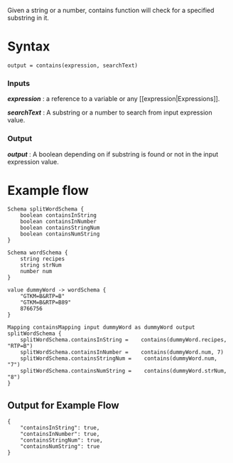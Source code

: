 Given a string or a number, contains function will check for a specified substring in it.

# Syntax    
    output = contains(expression, searchText)

### Inputs 
   **_expression_** : a reference to a variable or any [[expression|Expressions]].

   **_searchText_** : A substring or a number to search from input expression value.

### Output
   **_output_** : A boolean depending on if substring is found or not in the input expression value.

# Example flow 
    Schema splitWordSchema {
        boolean containsInString
        boolean containsInNumber
        boolean containsStringNum
        boolean containsNumString
    }

    Schema wordSchema {
        string recipes
        string strNum
        number num
    }

    value dummyWord -> wordSchema {
        "GTKM=B&RTP=B"
        "GTKM=B&RTP=B89"
        8766756
    }

    Mapping containsMapping input dummyWord as dummyWord output splitWordSchema {
        splitWordSchema.containsInString =    contains(dummyWord.recipes, "RTP=B")
        splitWordSchema.containsInNumber =    contains(dummyWord.num, 7)
        splitWordSchema.containsStringNum =    contains(dummyWord.num, "7")
        splitWordSchema.containsNumString =    contains(dummyWord.strNum, "8")
    }

## Output for Example Flow

   
    {
        "containsInString": true,
        "containsInNumber": true,
        "containsStringNum": true,
        "containsNumString": true
    }
